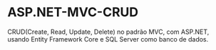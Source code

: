# ASP.NET-MVC-CRUD

CRUD(Create, Read, Update, Delete) no padrão MVC, com ASP.NET, usando Entity Framework Core e SQL Server como banco de dados.
